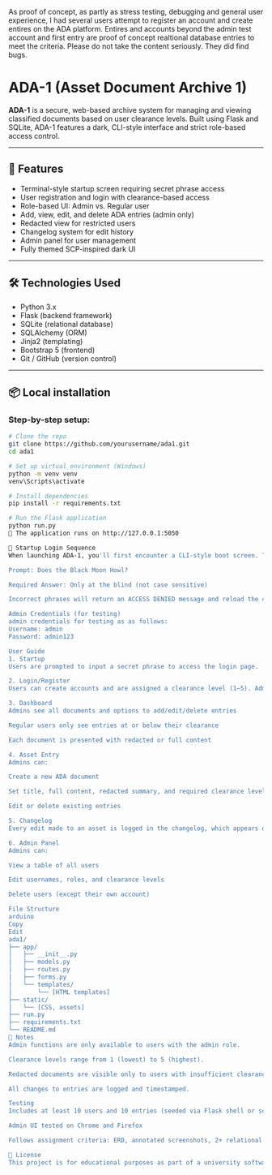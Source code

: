 As proof of concept, as partly as stress testing, debugging and general user experience, I had several users attempt to register an account and create entires on the ADA platform.
Entires and accounts beyond the admin test account and first entry are proof of concept realtional database entries to meet the criteria.
Please do not take the content seriously. 
They did find bugs.


# ADA-1 (Asset Document Archive 1)

**ADA-1** is a secure, web-based archive system for managing and viewing classified documents based on user clearance levels. Built using Flask and SQLite, ADA-1 features a dark, CLI-style interface and strict role-based access control.

---

## 🚀 Features

- Terminal-style startup screen requiring secret phrase access
- User registration and login with clearance-based access
- Role-based UI: Admin vs. Regular user
- Add, view, edit, and delete ADA entries (admin only)
- Redacted view for restricted users
- Changelog system for edit history
- Admin panel for user management
- Fully themed SCP-inspired dark UI

---

## 🛠️ Technologies Used

- Python 3.x  
- Flask (backend framework)  
- SQLite (relational database)  
- SQLAlchemy (ORM)  
- Jinja2 (templating)  
- Bootstrap 5 (frontend)  
- Git / GitHub (version control)

---

## 📦 Local installation

### Step-by-step setup:

```bash
# Clone the repo
git clone https://github.com/yourusername/ada1.git
cd ada1

# Set up virtual environment (Windows)
python -m venv venv
venv\Scripts\activate

# Install dependencies
pip install -r requirements.txt

# Run the Flask application
python run.py
📍 The application runs on http://127.0.0.1:5050

🔐 Startup Login Sequence
When launching ADA-1, you'll first encounter a CLI-style boot screen. This should be disabled for testing and evaluation purposes. In the event the startup is not disabled, the following exchange is required to proceed:

Prompt: Does the Black Moon Howl?

Required Answer: Only at the blind (not case sensitive)

Incorrect phrases will return an ACCESS DENIED message and reload the challenge.

Admin Credentials (for testing)
admin credentials for testing as as follows:
Username: admin
Password: admin123

User Guide
1. Startup
Users are prompted to input a secret phrase to access the login page.

2. Login/Register
Users can create accounts and are assigned a clearance level (1–5). Admins are assigned manually.

3. Dashboard
Admins see all documents and options to add/edit/delete entries

Regular users only see entries at or below their clearance

Each document is presented with redacted or full content

4. Asset Entry
Admins can:

Create a new ADA document

Set title, full content, redacted summary, and required clearance level

Edit or delete existing entries

5. Changelog
Every edit made to an asset is logged in the changelog, which appears on each asset detail page.

6. Admin Panel
Admins can:

View a table of all users

Edit usernames, roles, and clearance levels

Delete users (except their own account)

File Structure
arduino
Copy
Edit
ada1/
├── app/
│   ├── __init__.py
│   ├── models.py
│   ├── routes.py
│   ├── forms.py
│   └── templates/
│       └── [HTML templates]
├── static/
│   └── [CSS, assets]
├── run.py
├── requirements.txt
└── README.md
📎 Notes
Admin functions are only available to users with the admin role.

Clearance levels range from 1 (lowest) to 5 (highest).

Redacted documents are visible only to users with insufficient clearance.

All changes to entries are logged and timestamped.

Testing
Includes at least 10 users and 10 entries (seeded via Flask shell or script)

Admin UI tested on Chrome and Firefox

Follows assignment criteria: ERD, annotated screenshots, 2+ relational tables

📄 License
This project is for educational purposes as part of a university software engineering module. No external use is permitted without author permission.
